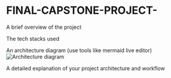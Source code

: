 # FINAL-CAPSTONE-PROJECT-

A brief overview of the project








The tech stacks used







An architecture diagram (use tools like mermaid live editor)
![Architecture diagram](https://www.mermaidchart.com/app/projects/ff883aa5-9907-47a1-9cfe-3158be3a5dc4/diagrams/3a73a6e3-ebbb-4647-a00d-39f47aedc29d/version/v0.1/edit)














A detailed explanation of your project architecture and workflow




